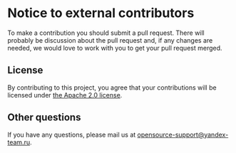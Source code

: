 # Notice to external contributors


To make a contribution you should submit a pull request. There will probably be discussion about the pull request and,
if any changes are needed, we would love to work with you to get your pull request merged.

## License

By contributing to this project, you agree that your contributions will be licensed under [the Apache 2.0 license](https://github.com/catboost/benchmarks/blob/master/LICENSE).


## Other questions

If you have any questions, please mail us at opensource-support@yandex-team.ru.
